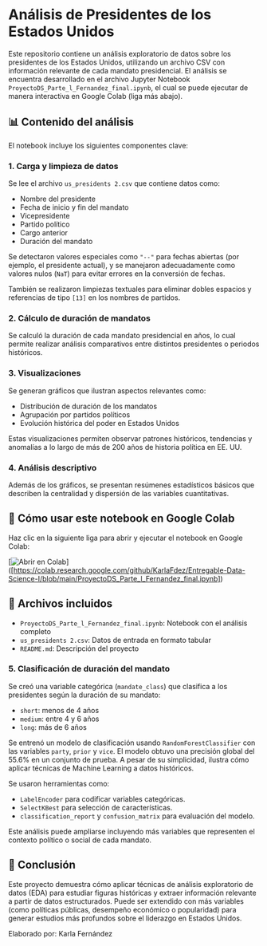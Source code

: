 
# Análisis de Presidentes de los Estados Unidos

Este repositorio contiene un análisis exploratorio de datos sobre los presidentes de los Estados Unidos, utilizando un archivo CSV con información relevante de cada mandato presidencial. El análisis se encuentra desarrollado en el archivo Jupyter Notebook `ProyectoDS_Parte_l_Fernandez_final.ipynb`, el cual se puede ejecutar de manera interactiva en Google Colab (liga más abajo).

## 📊 Contenido del análisis

El notebook incluye los siguientes componentes clave:

### 1. Carga y limpieza de datos

Se lee el archivo `us_presidents 2.csv` que contiene datos como:
- Nombre del presidente
- Fecha de inicio y fin del mandato
- Vicepresidente
- Partido político
- Cargo anterior
- Duración del mandato

Se detectaron valores especiales como `"--"` para fechas abiertas (por ejemplo, el presidente actual), y se manejaron adecuadamente como valores nulos (`NaT`) para evitar errores en la conversión de fechas.

También se realizaron limpiezas textuales para eliminar dobles espacios y referencias de tipo `[13]` en los nombres de partidos.

### 2. Cálculo de duración de mandatos

Se calculó la duración de cada mandato presidencial en años, lo cual permite realizar análisis comparativos entre distintos presidentes o periodos históricos.

### 3. Visualizaciones

Se generan gráficos que ilustran aspectos relevantes como:
- Distribución de duración de los mandatos
- Agrupación por partidos políticos
- Evolución histórica del poder en Estados Unidos

Estas visualizaciones permiten observar patrones históricos, tendencias y anomalías a lo largo de más de 200 años de historia política en EE. UU.

### 4. Análisis descriptivo

Además de los gráficos, se presentan resúmenes estadísticos básicos que describen la centralidad y dispersión de las variables cuantitativas.

## 🚀 Cómo usar este notebook en Google Colab

Haz clic en la siguiente liga para abrir y ejecutar el notebook en Google Colab:

[![Abrir en Colab](https://colab.research.google.com/assets/colab-badge.svg)]
([https://colab.research.google.com/github/KarlaFdez/Entregable-Data-Science-I/blob/main/ProyectoDS_Parte_l_Fernandez_final.ipynb])

## 📁 Archivos incluidos

- `ProyectoDS_Parte_l_Fernandez_final.ipynb`: Notebook con el análisis completo
- `us_presidents 2.csv`: Datos de entrada en formato tabular
- `README.md`: Descripción del proyecto


### 5. Clasificación de duración del mandato

Se creó una variable categórica (`mandate_class`) que clasifica a los presidentes según la duración de su mandato:

- `short`: menos de 4 años
- `medium`: entre 4 y 6 años
- `long`: más de 6 años

Se entrenó un modelo de clasificación usando `RandomForestClassifier` con las variables `party`, `prior` y `vice`. El modelo obtuvo una precisión global del 55.6% en un conjunto de prueba. A pesar de su simplicidad, ilustra cómo aplicar técnicas de Machine Learning a datos históricos.

Se usaron herramientas como:

- `LabelEncoder` para codificar variables categóricas.
- `SelectKBest` para selección de características.
- `classification_report` y `confusion_matrix` para evaluación del modelo.

Este análisis puede ampliarse incluyendo más variables que representen el contexto político o social de cada mandato.


## 🧠 Conclusión

Este proyecto demuestra cómo aplicar técnicas de análisis exploratorio de datos (EDA) para estudiar figuras históricas y extraer información relevante a partir de datos estructurados. Puede ser extendido con más variables (como políticas públicas, desempeño económico o popularidad) para generar estudios más profundos sobre el liderazgo en Estados Unidos.


Elaborado por: Karla Fernández
